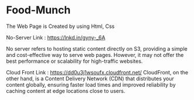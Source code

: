 # Food-Munch


The Web Page is Created by using Html, Css

No-Server Link : https://lnkd.in/gyny-_6A

No server refers to hosting static content directly on S3, providing a simple and cost-effective way to serve web pages. However, it may not offer the best performance or scalability for high-traffic websites.

Cloud Front Link : https://dd0u3j1wsoufx.cloudfront.net/
CloudFront, on the other hand, is a Content Delivery Network (CDN) that distributes your content globally, ensuring faster load times and improved reliability by caching content at edge locations close to users.
